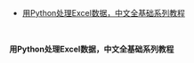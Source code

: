 - [用Python处理Excel数据，中文全基础系列教程](https://www.bilibili.com/video/BV1m4411K7Tc?from=search&seid=2363751733950922131)

<br>

**用Python处理Excel数据，中文全基础系列教程**

</br>

